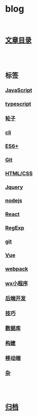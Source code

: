 # blog

<br>

## [文章目录](https://github.com/qq1073830130/blog/issues)

<br>
<br>


## 标签
### [JavaScript](https://github.com/Iixianjie/blog/issues?q=label%3AJavaScript)
### [typescript](https://github.com/Iixianjie/blog/issues?q=label%3Atypescript)
### [轮子](https://github.com/Iixianjie/blog/issues?q=label%3A轮子)
### [cli](https://github.com/Iixianjie/blog/issues?q=label%3Acli)
### [ES6+](https://github.com/Iixianjie/blog/issues?q=label%3AES6+)
### [Git](https://github.com/Iixianjie/blog/issues?q=label%3AGit)
### [HTML/CSS](https://github.com/Iixianjie/blog/issues?q=label%3AHTML/CSS)
### [Jquery](https://github.com/Iixianjie/blog/issues?q=label%3AJquery)
### [nodejs](https://github.com/Iixianjie/blog/issues?q=label%3Anodejs)
### [React](https://github.com/Iixianjie/blog/issues?q=label%3AReact)
### [RegExp](https://github.com/Iixianjie/blog/issues?q=label%3ARegExp)
### [git](https://github.com/Iixianjie/blog/issues?q=label%3AGit)
### [Vue](https://github.com/Iixianjie/blog/issues?q=label%3AVue)
### [webpack](https://github.com/Iixianjie/blog/issues?q=label%3Awebpack)
### [wx小程序](https://github.com/Iixianjie/blog/issues?q=label%3Awx小程序)
### [后端开发](https://github.com/Iixianjie/blog/issues?q=label%3A后端开发)
### [技巧](https://github.com/Iixianjie/blog/issues?q=label%3A技巧)
### [数据库](https://github.com/Iixianjie/blog/issues?q=label%3A数据库)
### [构建](https://github.com/Iixianjie/blog/issues?q=label%3A构建)
### [移动端](https://github.com/Iixianjie/blog/issues?q=label%3A移动端)
### [杂](https://github.com/Iixianjie/blog/issues?q=label%3A随笔)

<br>
<br>

## [归档](https://github.com/Iixianjie/blog/issues?q=is%3Aissue+is%3Aclosed)


